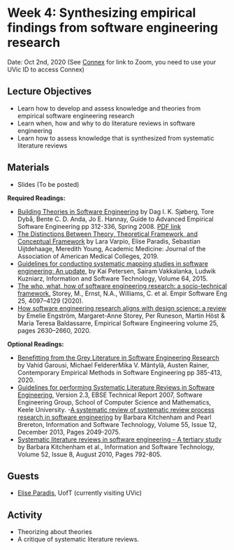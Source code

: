 # Week 4: Synthesizing empirical findings from software engineering research

Date: Oct 2nd, 2020
(See [Connex]( https://connex.csc.uvic.ca/portal/site/emse2020) for link to Zoom, you need to use your UVic ID to access Connex)

## Lecture Objectives
- Learn how to develop and assess knowledge and theories from empirical software engineering research
- Learn when, how and why to do literature reviews in software engineering
- Learn how to assess knowledge that is synthesized from systematic literature reviews

## Materials
- Slides (To be posted)

**Required Readings:**
- [Building Theories in Software Engineering](https://link.springer.com/chapter/10.1007/978-1-84800-044-5_12) by Dag I. K. Sjøberg, Tore Dybå, Bente C. D. Anda, Jo E. Hannay, Guide to Advanced Empirical Software Engineering pp 312-336, Spring 2008. [PDF link](http://maveric0.uwaterloo.ca/~migod/846/papers/theoriesInSE-chapter.pdf)
- [The Distinctions Between Theory, Theoretical Framework, and Conceptual Framework](https://www.researchgate.net/profile/Harasit_Paul4/post/what_is_the_difference_between_theoretical_framework_and_conceptual_framework/attachment/5ed558e7152fe900010c39cc/AS%3A897701948448768%401591040231038/download/varpio2019.pdf) by Lara Varpio, Elise Paradis, Sebastian Uijtdehaage, Meredith Young, Academic Medicine: Journal of the Association of American Medical Colleges, 2019. 
- [Guidelines for conducting systematic mapping studies in software engineering: An update](https://www.sciencedirect.com/science/article/pii/S0950584915000646?casa_token=1NlNiXiuApIAAAAA:b-fpb6OC_wS53TAxSfrd3FN389IhBiUb1nyjtgooz4V0tqqO9hJVPjmBYuRaXJOXqbP9Kgn0), by Kai Petersen, Sairam Vakkalanka, Ludwik Kuzniarz, Information and Software Technology, Volume 64, 2015.
- [The who, what, how of software engineering research: a socio-technical framework.](https://link.springer.com/article/10.1007%2Fs10664-020-09858-z) Storey, M., Ernst, N.A., Williams, C. et al.  Empir Software Eng 25, 4097–4129 (2020).
- [How software engineering research aligns with design science: a review](https://link.springer.com/article/10.1007/s10664-020-09818-7) by Emelie Engström, Margaret-Anne Storey, Per Runeson, Martin Höst & Maria Teresa Baldassarre, Empirical Software Engineering volume 25, pages 2630–2660, 2020.

**Optional Readings:**
- [Benefitting from the Grey Literature in Software Engineering Research](https://link.springer.com/chapter/10.1007/978-3-030-32489-6_14) by Vahid Garousi, Michael FeldererMika V. Mäntylä, Austen Rainer, Contemporary Empirical Methods in Software Engineering pp 385-413, 2020.
- [Guidelines for performing Systematic Literature Reviews in
Software Engineering](https://www.elsevier.com/__data/promis_misc/525444systematicreviewsguide.pdf), Version 2.3, EBSE Technical Report 2007, 
Software Engineering Group, School of Computer Science and Mathematics, Keele University. 
-[A systematic review of systematic review process research in software engineering](https://www.sciencedirect.com/science/article/pii/S0950584913001560?casa_token=DmP0XP_UAfwAAAAA:hy0GIIiSF463LBaBJclDbON6O8_ZziC0vBjjh3fSk5ANIts9n27pqlwRF1EBMYveKKX7uVn5) by Barbara Kitchenham and Pearl Brereton, Information and Software Technology, Volume 55, Issue 12, December 2013, Pages 2049-2075. 
- [Systematic literature reviews in software engineering – A tertiary study](https://www.sciencedirect.com/science/article/abs/pii/S0950584910000467) by Barbara Kitchenham et al., Information and Software Technology, Volume 52, Issue 8, August 2010, Pages 792-805.

## Guests
- [Elise Paradis](https://www.whatiscollaboration.org/), UofT (currently visiting UVic)

## Activity 
- Theorizing about theories
- A critique of systematic literature reviews.
